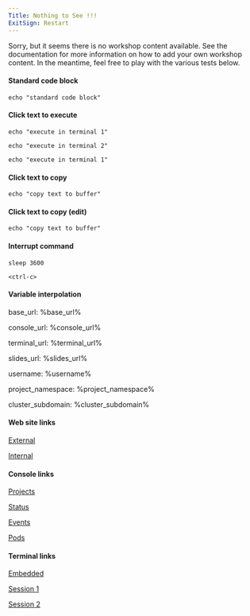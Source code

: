 ```yaml
---
Title: Nothing to See !!!
ExitSign: Restart
---
```


Sorry, but it seems there is no workshop content available. See the
documentation for more information on how to add your own workshop content.
In the meantime, feel free to play with the various tests below.

#### Standard code block

```
echo "standard code block"
```

#### Click text to execute

```execute-1
echo "execute in terminal 1"
```

```execute-2
echo "execute in terminal 2"
```

```execute
echo "execute in terminal 1"
```

#### Click text to copy

```copy
echo "copy text to buffer"
```

#### Click text to copy (edit)

```copy-and-edit
echo "copy text to buffer"
```

#### Interrupt command

```execute
sleep 3600
```

```execute
<ctrl-c>
```

#### Variable interpolation

base_url: %base_url%

console_url: %console_url%

terminal_url: %terminal_url%

slides_url: %slides_url%

username: %username%

project_namespace: %project_namespace%

cluster_subdomain: %cluster_subdomain%

#### Web site links

[External](https://www.openshift.com)

[Internal](%base_url%)

#### Console links

[Projects](%console_url%)

[Status](%console_url%/overview/ns/%project_namespace%)

[Events](%console_url%/k8s/ns/%project_namespace%/events)

[Pods](%console_url%/k8s/ns/%project_namespace%/pods)

#### Terminal links

[Embedded](%terminal_url%)

[Session 1](%terminal_url%/session/1)

[Session 2](%terminal_url%/session/2)
